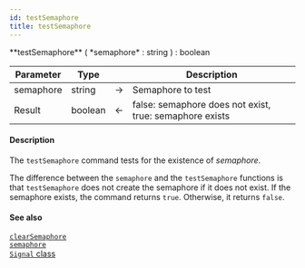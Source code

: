```yaml
---
id: testSemaphore
title: testSemaphore
---
```


<!-- REF #_command_.testSemaphore.Syntax -->**testSemaphore** ( *semaphore* : string ) : boolean<!-- END REF -->


<!-- REF #_command_.testSemaphore.Params -->
|Parameter|Type||Description|
|---------|--- |:---:|------|
|semaphore|string|->|Semaphore to test|
|Result|boolean|<-|false: semaphore does not exist, true: semaphore exists|
<!-- END REF -->

#### Description

The `testSemaphore` command <!-- REF #_command_.testSemaphore.Summary -->tests for the existence of *semaphore*<!-- END REF -->.

The difference between the `semaphore` and the `testSemaphore` functions is that `testSemaphore` does not create the semaphore if it does not exist. If the semaphore exists, the command returns `true`. Otherwise, it returns `false`.


#### See also

[`clearSemaphore`](#clearsemaphore)<br/>
[`semaphore`](#semaphore)<br/>
[`Signal` class](SignalClass.md)

